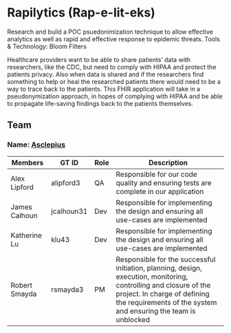 # Rapilytics (Rap-e-lit-eks)

Research and build a POC psuedonimization technique to allow effective analytics as well as rapid and effective response to epidemic threats. Tools & Technology: Bloom Filters

Healthcare providers want to be able to share patients’ data with researchers, like the CDC, but need to comply with HIPAA and protect the patients privacy. Also when data is shared and if the researchers find something to help or heal the researched patients there would need to be a way to trace back to the patients. This FHIR application will take in a pseudonymization approach, in hopes of complying with HIPAA and be able to propagate life-saving findings back to the patients themselves.

## Team
### Name: [Asclepius](https://www.ancient.eu/Asclepius/)

Members | GT ID | Role | Description
--- | --- | --- | ---
Alex Lipford | alipford3 | QA | Responsible for our code quality and ensuring tests are complete in our application
James Calhoun | jcalhoun31 | Dev | Responsible for implementing the design and ensuring all use-cases are implemented
Katherine Lu | klu43 | Dev | Responsible for implementing the design and ensuring all use-cases are implemented
Robert Smayda | rsmayda3 | PM | Responsible for the successful initiation, planning, design, execution, monitoring, controlling and closure of the project. In charge of defining the requirements of the system and ensuring the team is unblocked